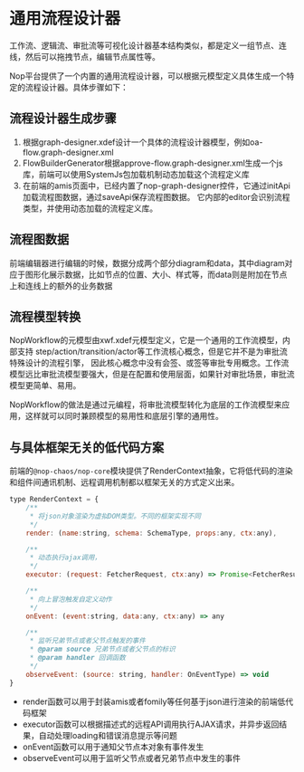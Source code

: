 # 通用流程设计器

工作流、逻辑流、审批流等可视化设计器基本结构类似，都是定义一组节点、连线，然后可以拖拽节点，编辑节点属性等。

Nop平台提供了一个内置的通用流程设计器，可以根据元模型定义具体生成一个特定的流程设计器。具体步骤如下：

## 流程设计器生成步骤
1. 根据graph-designer.xdef设计一个具体的流程设计器模型，例如oa-flow.graph-designer.xml
2. FlowBuilderGenerator根据approve-flow.graph-designer.xml生成一个js库，前端可以使用SystemJs包加载机制动态加载这个流程定义库
3. 在前端的amis页面中，已经内置了nop-graph-designer控件，它通过initApi加载流程图数据，通过saveApi保存流程图数据。
它内部的editor会识别流程类型，并使用动态加载的流程定义库。

## 流程图数据
前端编辑器进行编辑的时候，数据分成两个部分diagram和data，其中diagram对应于图形化展示数据，比如节点的位置、大小、样式等，而data则是附加在节点上和连线上的额外的业务数据


## 流程模型转换
NopWorkflow的元模型由xwf.xdef元模型定义，它是一个通用的工作流模型，内部支持 step/action/transition/actor等工作流核心概念，但是它并不是为审批流特殊设计的流程引擎，
因此核心概念中没有会签、或签等审批专用概念。工作流模型远比审批流模型要强大，但是在配置和使用层面，如果针对审批场景，审批流模型更简单、易用。

NopWorkflow的做法是通过元编程，将审批流模型转化为底层的工作流模型来应用，这样就可以同时兼顾模型的易用性和底层引擎的通用性。

## 与具体框架无关的低代码方案
前端的`@nop-chaos/nop-core`模块提供了RenderContext抽象，它将低代码的渲染和组件间通讯机制、远程调用机制都以框架无关的方式定义出来。

````javascript
type RenderContext = {
    /**
     * 将json对象渲染为虚拟DOM类型。不同的框架实现不同
     */
    render: (name:string, schema: SchemaType, props:any, ctx:any),

    /**
     * 动态执行ajax调用，
     */
    executor: (request: FetcherRequest, ctx:any) => Promise<FetcherResult>,

    /**
     * 向上冒泡触发自定义动作
     */
    onEvent: (event:string, data:any, ctx:any) => any

    /**
     * 监听兄弟节点或者父节点触发的事件
     * @param source 兄弟节点或者父节点的标识
     * @param handler 回调函数
     */
    observeEvent: (source: string, handler: OnEventType) => void
}
````

* render函数可以用于封装amis或者fomily等任何基于json进行渲染的前端低代码框架
* executor函数可以根据描述式的远程API调用执行AJAX请求，并异步返回结果，自动处理loading和错误消息提示等问题
* onEvent函数可以用于通知父节点本对象有事件发生
* observeEvent可以用于监听父节点或者兄弟节点中发生的事件